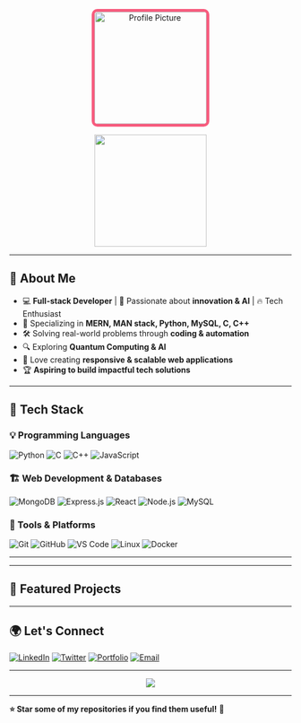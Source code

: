 <p align="center">
  <a href="https://postimg.cc/68yGsC0L">
    <img src="https://i.postimg.cc/GmjPyQTN/20241023-131029.jpg" width="200" height="200" style="border-radius: 10px; border: 5px solid #F75C7E;" alt="Profile Picture" />
  </a>
  <br>

</p>

<p align="center">
  <img src="https://raw.githubusercontent.com/elphas-simiyu/elphas-simiyu/main/profile-animation.svg" width="200" height="200" />
</p>

---

## 👋 About Me

- 💻 **Full-stack Developer** | 🚀 Passionate about **innovation & AI** | 🔥 Tech Enthusiast  
- 🎯 Specializing in **MERN, MAN stack, Python, MySQL, C, C++**  
- 🛠️ Solving real-world problems through **coding & automation**  
- 🔍 Exploring **Quantum Computing & AI**  
- 🎨 Love creating **responsive & scalable web applications**  
- 🏆 **Aspiring to build impactful tech solutions**  

---

## 🚀 Tech Stack

### 💡 Programming Languages
![Python](https://img.shields.io/badge/Python-3776AB?style=for-the-badge&logo=python&logoColor=white)
![C](https://img.shields.io/badge/C-00599C?style=for-the-badge&logo=c&logoColor=white)
![C++](https://img.shields.io/badge/C++-00599C?style=for-the-badge&logo=c%2B%2B&logoColor=white)
![JavaScript](https://img.shields.io/badge/JavaScript-F7DF1E?style=for-the-badge&logo=javascript&logoColor=black)

### 🏗️ Web Development & Databases
![MongoDB](https://img.shields.io/badge/MongoDB-47A248?style=for-the-badge&logo=mongodb&logoColor=white)
![Express.js](https://img.shields.io/badge/Express.js-000000?style=for-the-badge&logo=express&logoColor=white)
![React](https://img.shields.io/badge/React-61DAFB?style=for-the-badge&logo=react&logoColor=black)
![Node.js](https://img.shields.io/badge/Node.js-339933?style=for-the-badge&logo=node.js&logoColor=white)
![MySQL](https://img.shields.io/badge/MySQL-4479A1?style=for-the-badge&logo=mysql&logoColor=white)

### 🔧 Tools & Platforms
![Git](https://img.shields.io/badge/Git-F05032?style=for-the-badge&logo=git&logoColor=white)
![GitHub](https://img.shields.io/badge/GitHub-181717?style=for-the-badge&logo=github&logoColor=white)
![VS Code](https://img.shields.io/badge/VS%20Code-007ACC?style=for-the-badge&logo=visual-studio-code&logoColor=white)
![Linux](https://img.shields.io/badge/Linux-FCC624?style=for-the-badge&logo=linux&logoColor=black)
![Docker](https://img.shields.io/badge/Docker-2496ED?style=for-the-badge&logo=docker&logoColor=white)

---

---

## 💼 Featured Projects

---

## 🌍 Let's Connect

[![LinkedIn](https://img.shields.io/badge/LinkedIn-0077B5?style=for-the-badge&logo=linkedin&logoColor=white)](https://linkedin.com/in/your-profile)
[![Twitter](https://img.shields.io/badge/Twitter-1DA1F2?style=for-the-badge&logo=twitter&logoColor=white)](https://twitter.com/your-handle)
[![Portfolio](https://img.shields.io/badge/Portfolio-000000?style=for-the-badge&logo=About.me&logoColor=white)](https://yourportfolio.com)
[![Email](https://img.shields.io/badge/Email-D14836?style=for-the-badge&logo=gmail&logoColor=white)](mailto:your-email@example.com)

---

<p align="center">
  <img src="https://quotes-github-readme.vercel.app/api?type=horizontal&theme=radical" />
</p>

---

**⭐ Star some of my repositories if you find them useful!** 🚀
